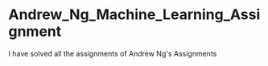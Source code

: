 # Andrew_Ng_Machine_Learning_Assignment
I have solved all the assignments of Andrew Ng's Assignments
